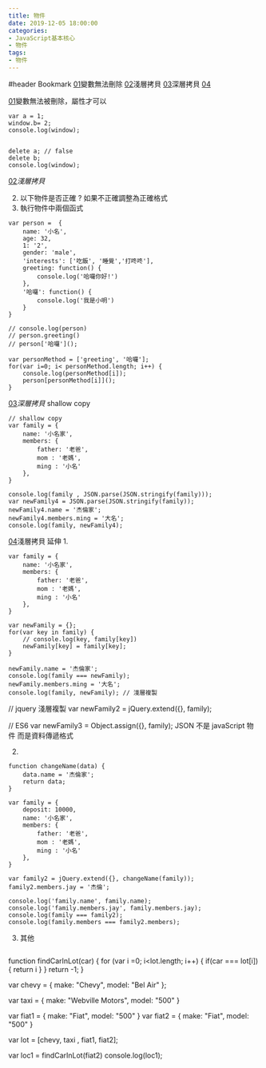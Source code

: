```yaml
---
title: 物件
date: 2019-12-05 18:00:00
categories: 
- JavaScript基本核心
- 物件
tags:
- 物件
---
```



<a name="header">#header </a>
Bookmark
[01](#01)變數無法刪除
[02](#02)淺層拷貝
[03](#03)深層拷貝
[04](#04)



<a name="01">[01](#header)變數無法被刪除，屬性才可以</a> 

```
var a = 1;
window.b= 2;
console.log(window);


delete a; // false
delete b;
console.log(window);
```



<a name="02">[02](#header)*淺層拷貝*</a> 

2. 以下物件是否正確 ? 如果不正確調整為正確格式
3. 執行物件中兩個函式

```
var person =  {
    name: '小名',
    age: 32,
    1: '2',
    gender: 'male',
    'interests': ['吃飯', '睡覺','打咚咚'],
    greeting: function() {
        console.log('哈囉你好!')
    },
    '哈囉': function() {
        console.log('我是小明')
    }
}

// console.log(person)
// person.greeting()
// person['哈囉']();

var personMethod = ['greeting', '哈囉'];
for(var i=0; i< personMethod.length; i++) {
    console.log(personMethod[i]);
    person[personMethod[i]]();
}
```



<a name="03">[03](#header)*深層拷貝* shallow copy</a> 
```
// shallow copy
var family = {
    name: '小名家',
    members: {
        father: '老爸',
        mom : '老媽',
        ming : '小名'
    },
}

console.log(family , JSON.parse(JSON.stringify(family)));
var newFamily4 = JSON.parse(JSON.stringify(family));
newFamily4.name = '杰倫家';
newFamily4.members.ming = '大名';
console.log(family, newFamily4);
```



<a name="04">[04](#header)淺層拷貝 延伸</a> 
1.

```
var family = {
    name: '小名家',
    members: {
        father: '老爸',
        mom : '老媽',
        ming : '小名'
    },
}

var newFamily = {};
for(var key in family) {
    // console.log(key, family[key])
    newFamily[key] = family[key];
}

newFamily.name = '杰倫家';
console.log(family === newFamily);
newFamily.members.ming = '大名';
console.log(family, newFamily); // 淺層複製
```

// jquery 淺層複製
var newFamily2 = jQuery.extend({}, family);

// ES6
var newFamily3 = Object.assign({}, family);
JSON 不是 javaScript 物件 而是資料傳遞格式


2.
``` 
function changeName(data) {
    data.name = '杰倫家';
    return data;
}

var family = {
    deposit: 10000,
    name: '小名家',
    members: {
        father: '老爸',
        mom : '老媽',
        ming : '小名'
    },
}

var family2 = jQuery.extend({}, changeName(family));
family2.members.jay = '杰倫';

console.log('family.name', family.name);
console.log('family.members.jay', family.members.jay);
console.log(family === family2);
console.log(family.members === family2.members);

```



3. 其他
```
```
function findCarInLot(car) {
  for (var i =0; i<lot.length; i++) {
    if(car === lot[i]) {
      return i
    }
  }
  return -1;
}

var chevy = {
  make: "Chevy",
  model: "Bel Air"
};

var taxi = {
  make: "Webville Motors",
  model: "500"
}

var fiat1 = {
  make: "Fiat",
  model: "500"
}
var fiat2 = {
  make: "Fiat",
  model: "500"
}


var lot = [chevy, taxi , fiat1, fiat2];

var loc1  = findCarInLot(fiat2)
console.log(loc1);

```


```